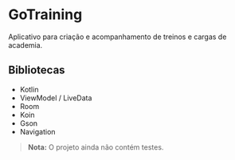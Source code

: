# GoTraining

Aplicativo para criação e acompanhamento de treinos e cargas de academia.

## Bibliotecas

- Kotlin
- ViewModel / LiveData
- Room
- Koin
- Gson
- Navigation

> **Nota:** O projeto ainda não contém testes.
